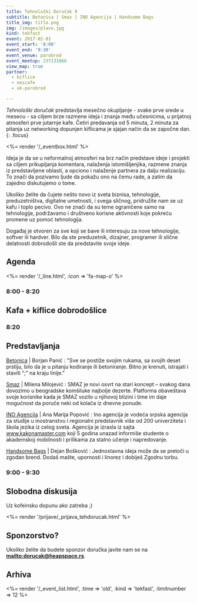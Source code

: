 ```yaml
---
title: Tehnološki Doručak 9
subtitle: Betonica | Smaz | INO Agencija | Handsome Bags
title_img: title.png
img: /images/plavo.jpg
kind: tekfast
event: 2017-02-01
event_start: '8:00'
event_end: '9:30'
event_venue: parobrod
event_meetup: 237131666
view_map: true
partner:
  - kiflice
  - nescafe
  - uk-parobrod

---
```


_Tehnološki doručak_ predstavlja mesečno okupljanje - svake prve srede u mesecu -
sa ciljem brze razmene ideja i znanja među učesnicima, u prijatnoj atmosferi prve
jutarnje kafe. Četiri predavanja od 5 minuta, 2 minuta za pitanja uz networking
dopunjen kiflicama je sjajan način da se započne dan.
{: .focus}

<%= render '/_eventbox.html' %>

Ideja je da se u neformalnoj atmosferi na brz način predstave ideje i projekti sa ciljem
prikupljanja komentara, nalaženja istomišljenjika, razmene znanja iz
predstavljene oblasti, a opciono i nalaženje partnera za dalju realizaciju. To
znači da pozivamo ljude da pokažu ono na čemu rade, a zatim da zajedno
diskutujemo o tome.

Ukoliko želite da čujete nešto novo iz sveta biznisa, tehnologije,
preduzetništva, digitalne umetnosti, i svega sličnog, pridružite nam se uz kafu
i toplo pecivo. Ovo ne znači da su teme ograničene samo na tehnologije, podržavamo i
društveno korisne aktivnosti koje pokreću promene uz pomoć tehnologija.

Događaj je otvoren za sve koji se bave ili interesuju za nove tehnologije,
softver ili hardver. Bilo da ste preduzetnik, dizajner, programer ili slične
delatnosti dobrodošli ste da predstavite svoje ideje.




## Agenda

<div class="agenda" markdown="1">
<%= render '/_line.html', :icon => 'fa-map-o' %>

### 8:00 - 8:20

## Kafa + kiflice dobrodošlice

### 8:20

## Predstavljanja

[Betonica](http://www.itsbetoni.ca/) | Borjan Panić
: "Sve se postiže svojim rukama, sa svojih deset prstiju, bilo da je u pitanju kodiranje ili betoniranje. Bitno je krenuti, istrajati i staviti “;” na kraju linije."

[Smaz](https://www.facebook.com/smazapp/) | Milena Milojević
: SMAZ je novi osvrt na stari koncept – svakog dana dovozimo u beogradske komšiluke najbolje dezerte. Platforma obaveštava svoje korisnike kada je SMAZ vozilo u njihovoj blizini i time im daje mogućnost da poruče neki od kolača iz dnevne ponude.

[INO Agencija](https://inoagencija.com/) | Ana Marija Popović
: Ino agencija je vodeća srpska agencija za studije u inostranstvu i regionalni predstavnik više od 200 univerziteta i škola jezika iz celog sveta. Agencija je izrasla iz sajta www.kakonamaster.com koji 5 godina unazad informiše studente o akademskoj mobilnosti i prilikama za stalno učenje i napredovanje.

[Handsome Bags](https://www.facebook.com/HandsomeBags/) | Dejan Bošković
: Jednostavna ideja može da se pretoči u zgodan brend. Dodaš mašte, upornosti i linorez i dobiješ Zgodnu torbu.


### 9:00 - 9:30

## Slobodna diskusija

Uz kofeinsku dopunu ako zatreba ;)

</div>




<%= render '/prijave/_prijava_tehdorucak.html' %>



## Sponzorstvo?

Ukoliko želite da budete sponzor doručka javite nam se na **<mailto:dorucak@heapspace.rs>**.

## Arhiva

<%= render '/_event_list.html', :time => 'old', :kind => 'tekfast', :limitnumber => 12 %>

